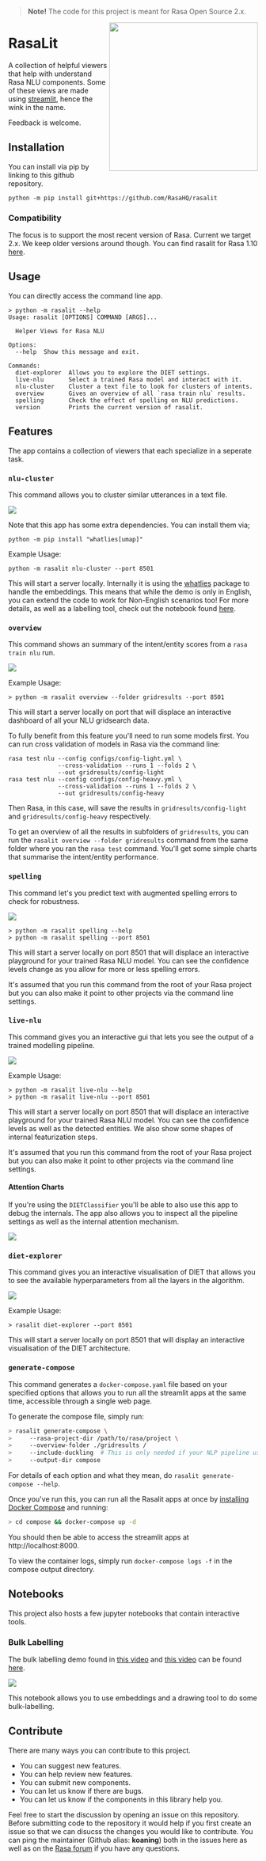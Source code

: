 > **Note!** The code for this project is meant for Rasa Open Source 2.x. 

<img src="docs/logo.png" width=300 align="right">

# RasaLit

A collection of helpful viewers that help with understand Rasa NLU components.
Some of these views are made using
[streamlit](https://github.com/streamlit/streamlit), hence the wink in the name.

Feedback is welcome.

## Installation

You can install via pip by linking to this github repository.

```
python -m pip install git+https://github.com/RasaHQ/rasalit
```

### Compatibility

The focus is to support the most recent version of Rasa. Current we target 2.x. 
We keep older versions around though. You can find rasalit for Rasa 1.10 [here](https://github.com/RasaHQ/rasalit/tree/r1.10).

## Usage

You can directly access the command line app.

```
> python -m rasalit --help
Usage: rasalit [OPTIONS] COMMAND [ARGS]...

  Helper Views for Rasa NLU

Options:
  --help  Show this message and exit.

Commands:
  diet-explorer  Allows you to explore the DIET settings.
  live-nlu       Select a trained Rasa model and interact with it.
  nlu-cluster    Cluster a text file to look for clusters of intents.
  overview       Gives an overview of all `rasa train nlu` results.
  spelling       Check the effect of spelling on NLU predictions.
  version        Prints the current version of rasalit.
```

## Features

The app contains a collection of viewers that each specialize in a seperate task.

### `nlu-cluster`

This command allows you to cluster similar utterances in a text file.

![](docs/cluster.gif)

Note that this app has some extra dependencies. You can install them via;

```
python -m pip install "whatlies[umap]"
```

Example Usage:

```
python -m rasalit nlu-cluster --port 8501
```

This will start a server locally. Internally it is using the [whatlies]() package to
handle the embeddings. This means that while the demo is only in English, you can extend
the code to work for Non-English scenarios too! For more details, as well as a labelling tool,
check out the notebook found [here](https://github.com/RasaHQ/rasalit/blob/main/notebooks/bulk-labelling/bulk-labelling-ui.ipynb).

### `overview`

This command shows an summary of the intent/entity scores from a `rasa train nlu` run.

![](docs/overview.gif)

Example Usage:

```
> python -m rasalit overview --folder gridresults --port 8501
```

This will start a server locally on port that will displace an interactive
dashboard of all your NLU gridsearch data.

To fully benefit from this feature you'll need to run some models first.
You can run cross validation of models in Rasa via the command line:

```
rasa test nlu --config configs/config-light.yml \
              --cross-validation --runs 1 --folds 2 \
              --out gridresults/config-light
rasa test nlu --config configs/config-heavy.yml \
              --cross-validation --runs 1 --folds 2 \
              --out gridresults/config-heavy
```

Then Rasa, in this case, will save the results in `gridresults/config-light` and
`gridresults/config-heavy` respectively.

To get an overview of all the results in subfolders of  `gridresults`,
you can run the `rasalit overview --folder gridresults` command from the same
folder where you ran the `rasa test` command. You'll get some simple charts
 that summarise the intent/entity performance.

### `spelling`

This command let's you predict text with augmented spelling errors to check for robustness.

![](docs/spelling.gif)

```
> python -m rasalit spelling --help
> python -m rasalit spelling --port 8501
```

This will start a server locally on port 8501 that will displace an interactive
playground for your trained Rasa NLU model. You can see the confidence levels change
as you allow for more or less spelling errors.

It's assumed that you run this command from the root of your Rasa project but you
can also make it point to other projects via the command line settings.

### `live-nlu`

This command gives you an interactive gui that lets you see the output of a trained modelling pipeline.

![](docs/nlu-playground.gif)

Example Usage:

```
> python -m rasalit live-nlu --help
> python -m rasalit live-nlu --port 8501
```

This will start a server locally on port 8501 that will displace an interactive
playground for your trained Rasa NLU model. You can see the confidence levels as
well as the detected entities. We also show some shapes of internal featurization
steps.

It's assumed that you run this command from the root of your Rasa project but you
can also make it point to other projects via the command line settings.

#### Attention Charts

If you're using the `DIETClassifier` you'll be able to also use this app to debug
the internals. The app also allows you to inspect all the pipeline settings as well
as the internal attention mechanism.

![](docs/attention.gif)

### `diet-explorer`

This command gives you an interactive visualisation of DIET that allows you to see the available hyperparameters from all the layers in the algorithm.

![](docs/diet-gif.gif)

Example Usage:

```
> rasalit diet-explorer --port 8501
```

This will start a server locally on port 8501 that will display an interactive
visualisation of the DIET architecture.

### `generate-compose`

This command generates a `docker-compose.yaml` file based on your specified options that allows you to run all the streamlit apps at the same time, accessible through a single web page.

To generate the compose file, simply run:

```bash
> rasalit generate-compose \
>     --rasa-project-dir /path/to/rasa/project \
>     --overview-folder ./gridresults /
>     --include-duckling  # This is only needed if your NLP pipeline uses Duckling.
>     --output-dir compose
```

For details of each option and what they mean, do `rasalit generate-compose --help`.

Once you've run this, you can run all the Rasalit apps at once by [installing Docker Compose](https://docs.docker.com/compose/install/) and running:

```bash
> cd compose && docker-compose up -d
```

You should then be able to access the streamlit apps at http://localhost:8000.

To view the container logs, simply run `docker-compose logs -f` in the compose output directory.

## Notebooks

This project also hosts a few jupyter notebooks that contain interactive tools.

### Bulk Labelling

The bulk labelling demo found in [this video](https://www.youtube.com/watch?v=YsMoGd7sYMQ)
and [this video](https://www.youtube.com/watch?v=T0dDetqgra4&ab_channel=Rasa) can be found
[here](https://github.com/RasaHQ/rasalit/blob/main/notebooks/bulk-labelling/bulk-labelling-ui.ipynb).

![](docs/bulk.gif)

This notebook allows you to use embeddings and a drawing tool to do some bulk-labelling.

## Contribute

There are many ways you can contribute to this project.

- You can suggest new features.
- You can help review new features.
- You can submit new components.
- You can let us know if there are bugs.
- You can let us know if the components in this library help you.

Feel free to start the discussion by opening an issue on this repository.
Before submitting code to the repository it would help if you first create
an issue so that we can disucss the changes you would like
to contribute. You can ping the maintainer (Github alias: **koaning**) both in
the issues here as well as on the [Rasa forum](https://forum.rasa.com)
if you have any questions.
